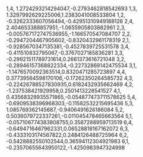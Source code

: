 1,4,    1.2724293214294047,-0.2793462818542693
1,3,    1.3297992629225006,1.2383041008533804
1,2,    -0.3262333607056494,-0.42951310949188126
2,4,    2.404653388857951,-1.0655905803882961
2,3,    -0.005767172747536955,-1.166570547084707
2,2,    -0.2947204467905602,-0.8320432961178319
2,1,    -0.9285670347135381,-0.4527839725531578
3,4,    -0.411510832795067,-0.3767027185836281
3,3,    -0.29921511789731614,0.2661373616721048
3,2,    -0.28946157368822334,-0.22732869142475534
3,1,    -1.1476570092363514,0.8320471285723897
4,4,    0.37739564598170106,-0.17262350264585732
4,3,    -0.22426788527830935,0.6182432935662469
4,2,    -1.237538421929958,0.2501413228541527
4,1,    0.43568329935571865,-0.054877473711578625
5,4,    -0.6909538396968303,-0.11582532215695436
5,3,    1.085769362145687,-0.9406491626186084
5,2,    0.5036079722337261,-0.011045478465663564
5,1,    -0.057106774383808755,0.3587288959713519
6,4,    -0.6494716467962331,0.06528818167162072
6,3,    -0.4333103174567822,0.2484126488725964
6,2,    -0.5428882550102544,0.36594112304921983
6,1,    -0.23570655643950122,-1.4250983947324998
